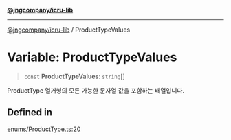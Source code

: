 [**@jngcompany/icru-lib**](../README.md)

***

[@jngcompany/icru-lib](../globals.md) / ProductTypeValues

# Variable: ProductTypeValues

> `const` **ProductTypeValues**: `string`[]

ProductType 열거형의 모든 가능한 문자열 값을 포함하는 배열입니다.

## Defined in

[enums/ProductType.ts:20](https://github.com/jngcompany/icru-lib/blob/463893065235bd00666c18bdf483558e3b5f75c6/src/enums/ProductType.ts#L20)
